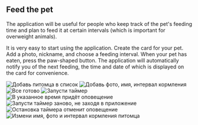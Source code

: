 ## Feed the pet
The application will be useful for people who keep track of the pet's feeding time and plan to feed it at certain intervals (which is important for overweight animals). 

It is very easy to start using the application. Create the card for your pet. Add a photo, nickname, and choose a feeding interval. When your pet has eaten, press the paw-shaped button. The application will automatically notify you of the next feeding, the time and date of which is displayed on the card for convenience.

![Добавь питомца в список](https://github.com/maria-93/feedthepetkotlin/raw/master/ftp1.png)
![Добавь фото, имя, интервал кормления](https://github.com/maria-93/feedthepetkotlin/raw/master/ftp2.png)
![Все готово](https://github.com/maria-93/feedthepetkotlin/raw/master/ftp3.png)
![Запусти таймер](https://github.com/maria-93/feedthepetkotlin/raw/master/ftp4.png)
![В указанное время придёт оповещение](https://github.com/maria-93/feedthepetkotlin/raw/master/ftp5.png)
![Запусти таймер заново, не заходя в приложение](https://github.com/maria-93/feedthepetkotlin/raw/master/ftp6.png)
![Остановка таймера отменит оповещение](https://github.com/maria-93/feedthepetkotlin/raw/master/ftp7.png)
![Измени имя, фото и интервал кормления питомца](https://github.com/maria-93/feedthepetkotlin/raw/master/ftp8.png)
